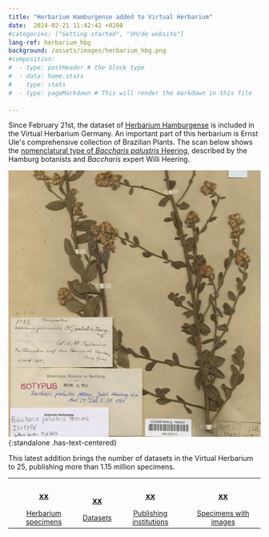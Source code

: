 ```yaml
---
title: "Herbarium Hamburgense added to Virtual Herbarium"
date:  2024-02-21 11:42:42 +0200
#categories: ["Getting started", "VH/de website"]
lang-ref: herbarium_hbg
background: /assets/images/herbarium_hbg.png
#composition:
#  - type: postHeader # the block type
#  - data: home.stats
#    type: stats
#  - type: pageMarkdown # This will render the markdown in this file

---
```


Since February 21st, the dataset of [Herbarium Hamburgense](/data/?datasetKey=85c8e444-f762-11e1-a439-00145eb45e9a&view=GALLERY) is included in the Virtual Herbarium Germany. An important part of this herbarium is Ernst Ule's comprehensive collection of Brazilian Plants. The scan below shows the [nomenclatural type of *Baccharis palustris* Heering](/data/?entity=1699804434&taxonKey=3129330&view=TABLE), described by the Hamburg botanists and *Baccharis* expert Willi Heering.

![Type specimen of Baccharis palustris Heering](/assets/images/HBG_Baccharis_palustris.jpg){:standalone .has-text-centered}

This latest addition brings the number of datasets in the Virtual Herbarium to 25, publishing more than 1.15 million specimens.

<table>
  <tr>
	<td style="text-align:center">
		<a href="/data?view=TABLE"><h3><span data-ajax-url="https://api.gbif.org/v1/occurrence/search?networkKey=3aee7756-565e-4dc5-b22c-f997fbd7105c&limit=0">xx</span></h3>
		Herbarium specimens</a>
	</td>
    <td style="text-align:center">
		<a href="https://www.gbif.org/network/3aee7756-565e-4dc5-b22c-f997fbd7105c/dataset"><h3><span data-ajax-url="https://api.gbif.org/v1/network/3aee7756-565e-4dc5-b22c-f997fbd7105c/constituents?limit=0">xx</span></h3>
		Datasets</a>
    </td>
    <td style="text-align:center">
		<a href="https://www.gbif.org/network/3aee7756-565e-4dc5-b22c-f997fbd7105c/publisher"><h3><span data-ajax-url="https://api.gbif.org/v1/network/3aee7756-565e-4dc5-b22c-f997fbd7105c/organization?limit=0">xx</span></h3>
		Publishing institutions</a>
    </td>
    <td style="text-align:center">
		<a href="/data?view=GALLERY"><h3><span data-ajax-url="https://api.gbif.org/v1/occurrence/search?mediaType=StillImage&networkKey=3aee7756-565e-4dc5-b22c-f997fbd7105c&limit=0">xx</span></h3>
		Specimens with images</a>
    </td>
  </tr>
</table>